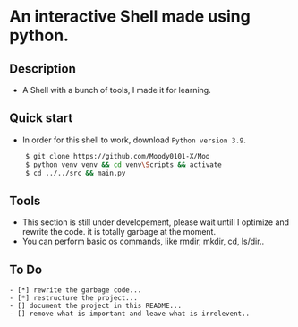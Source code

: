 # An interactive Shell made using python.
## Description
- A Shell with a bunch of tools, I made it for learning.

## Quick start
- In order for this shell to work, download `Python version 3.9`.
```bash
    $ git clone https://github.com/Moody0101-X/Moo
    $ python venv venv && cd venv\Scripts && activate
    $ cd ../../src && main.py
```

## Tools

- This section is still under developement, please wait untill I optimize and rewrite the code. it is totally garbage at the moment.
- You can perform basic os commands, like rmdir, mkdir, cd, ls/dir..

## To Do
    - [*] rewrite the garbage code...
    - [*] restructure the project...
    - [] document the project in this README...
    - [] remove what is important and leave what is irrelevent..
